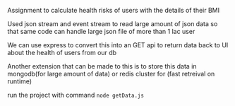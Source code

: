 Assignment to calculate health risks of users with the details of their BMI

Used json stream and event stream to read large amount of json data so that same code can handle large json file of more than 1 lac user


We can use express to convert this into an GET api to return data back to UI about the health of users from our db

Another extension that can be made to this is to store this data in mongodb(for large amount of data) or redis cluster for (fast retreival on runtime)

run the project with command `node getData.js`